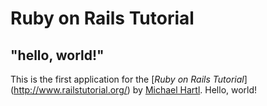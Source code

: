 # Ruby on Rails Tutorial 

## "hello, world!"

This is the first application for the 
[*Ruby on Rails Tutorial*] (http://www.railstutorial.org/)
by [Michael Hartl](http://michaelhartl.com/). Hello, world!